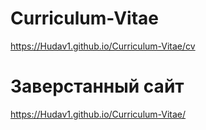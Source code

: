 # Curriculum-Vitae
https://Hudav1.github.io/Curriculum-Vitae/cv

# Заверстанный сайт
https://Hudav1.github.io/Curriculum-Vitae/
